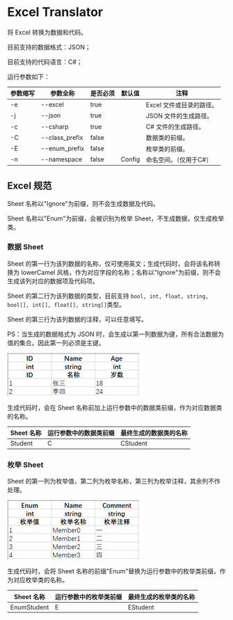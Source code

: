 # Excel Translator

将 Excel 转换为数据和代码。

目前支持的数据格式：JSON；

目前支持的代码语言：C#；

运行参数如下：

| 参数缩写 | 参数全称       | 是否必须 | 默认值 | 注释                     |
| -------- | -------------- | -------- | ------ | ------------------------ |
| -e       | --excel        | true     |        | Excel 文件或目录的路径。 |
| -j       | --json         | true     |        | JSON 文件的生成路径。    |
| -c       | --csharp       | true     |        | C# 文件的生成路径。      |
| -C       | --class_prefix | false    |        | 数据类的前缀。           |
| -E       | --enum_prefix  | false    |        | 枚举类的前缀。           |
| -n       | --namespace    | false    | Config | 命名空间。（仅用于C#）   |

## Excel 规范

Sheet 名称以"Ignore"为前缀，则不会生成数据及代码。

Sheet 名称以"Enum"为前缀，会被识别为枚举 Sheet，不生成数据，仅生成枚举类。

### 数据 Sheet

Sheet 的第一行为该列数据的名称，仅可使用英文；生成代码时，会将该名称转换为 lowerCamel 风格，作为对应字段的名称；名称以"Ignore"为前缀，则不会生成该列对应的数据项及代码项。

Sheet 的第二行为该列数据的类型，目前支持 `bool, int, float, string, bool[], int[], float[], string[]`类型。

Sheet 的第三行为该列数据的注释，可以任意填写。

PS：当生成的数据格式为 JSON 时，会生成以第一列数据为键，所有合法数据为值的集合。因此第一列必须是主键。

![example_class-sheet](README.assets/example_class-sheet.png)

生成代码时，会在 Sheet 名称前加上运行参数中的数据类前缀，作为对应数据类的名称。

| Sheet 名称 | 运行参数中的数据类前缀 | 最终生成的数据类的名称 |
| ---------- | ---------------------- | ---------------------- |
| Student    | C                      | CStudent               |

### 枚举 Sheet

Sheet 的第一列为枚举值，第二列为枚举名称，第三列为枚举注释，其余列不作处理。

![exanple_enum-sheet](README.assets/exanple_enum-sheet.png)

生成代码时，会将 Sheet 名称的前缀"Enum"替换为运行参数中的枚举类前缀，作为对应枚举类的名称。

| Sheet 名称  | 运行参数中的枚举类前缀 | 最终生成的枚举类的名称 |
| ----------- | ---------------------- | ---------------------- |
| EnumStudent | E                      | EStudent               |
